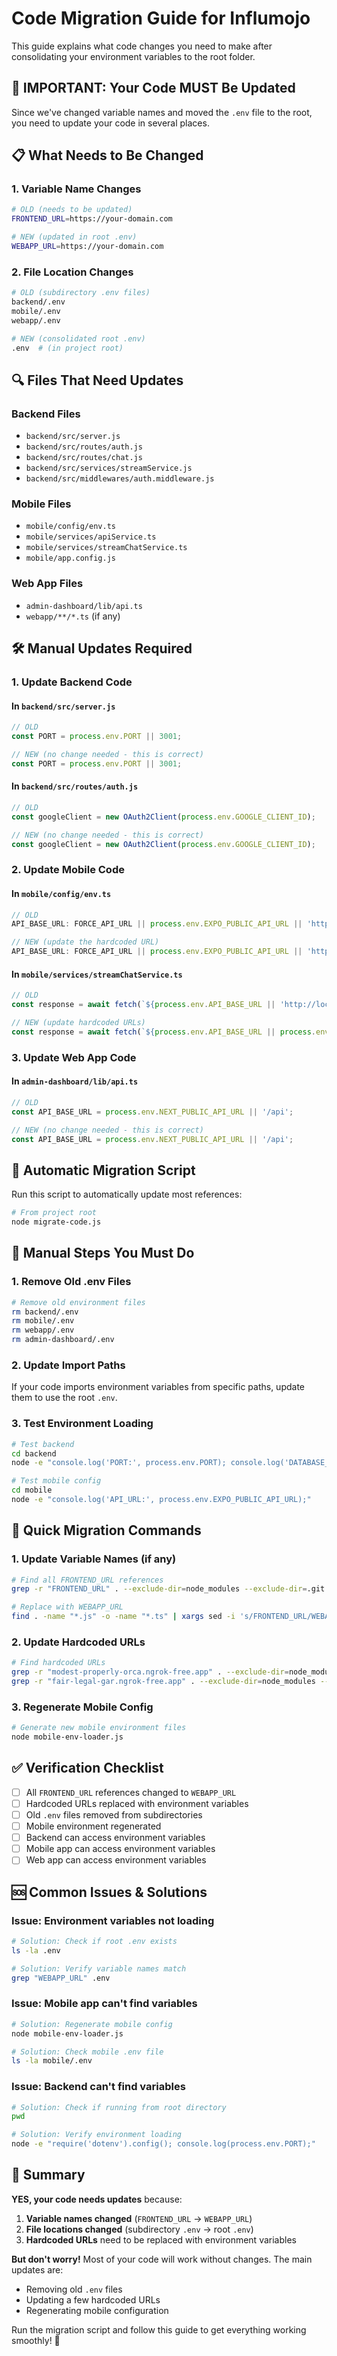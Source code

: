 # Code Migration Guide for Influmojo

This guide explains what code changes you need to make after consolidating your environment variables to the root folder.

## 🚨 **IMPORTANT: Your Code MUST Be Updated**

Since we've changed variable names and moved the `.env` file to the root, you need to update your code in several places.

## 📋 **What Needs to Be Changed**

### **1. Variable Name Changes**
```bash
# OLD (needs to be updated)
FRONTEND_URL=https://your-domain.com

# NEW (updated in root .env)
WEBAPP_URL=https://your-domain.com
```

### **2. File Location Changes**
```bash
# OLD (subdirectory .env files)
backend/.env
mobile/.env
webapp/.env

# NEW (consolidated root .env)
.env  # (in project root)
```

## 🔍 **Files That Need Updates**

### **Backend Files**
- `backend/src/server.js`
- `backend/src/routes/auth.js`
- `backend/src/routes/chat.js`
- `backend/src/services/streamService.js`
- `backend/src/middlewares/auth.middleware.js`

### **Mobile Files**
- `mobile/config/env.ts`
- `mobile/services/apiService.ts`
- `mobile/services/streamChatService.ts`
- `mobile/app.config.js`

### **Web App Files**
- `admin-dashboard/lib/api.ts`
- `webapp/**/*.ts` (if any)

## 🛠️ **Manual Updates Required**

### **1. Update Backend Code**

#### **In `backend/src/server.js`**
```javascript
// OLD
const PORT = process.env.PORT || 3001;

// NEW (no change needed - this is correct)
const PORT = process.env.PORT || 3001;
```

#### **In `backend/src/routes/auth.js`**
```javascript
// OLD
const googleClient = new OAuth2Client(process.env.GOOGLE_CLIENT_ID);

// NEW (no change needed - this is correct)
const googleClient = new OAuth2Client(process.env.GOOGLE_CLIENT_ID);
```

### **2. Update Mobile Code**

#### **In `mobile/config/env.ts`**
```typescript
// OLD
API_BASE_URL: FORCE_API_URL || process.env.EXPO_PUBLIC_API_URL || 'https://modest-properly-orca.ngrok-free.app',

// NEW (update the hardcoded URL)
API_BASE_URL: FORCE_API_URL || process.env.EXPO_PUBLIC_API_URL || 'https://your-aws-domain.com',
```

#### **In `mobile/services/streamChatService.ts`**
```typescript
// OLD
const response = await fetch(`${process.env.API_BASE_URL || 'http://localhost:3000'}/api/chat/token`, {

// NEW (update hardcoded URLs)
const response = await fetch(`${process.env.API_BASE_URL || process.env.EXPO_PUBLIC_API_URL || 'https://your-aws-domain.com'}/api/chat/token`, {
```

### **3. Update Web App Code**

#### **In `admin-dashboard/lib/api.ts`**
```typescript
// OLD
const API_BASE_URL = process.env.NEXT_PUBLIC_API_URL || '/api';

// NEW (no change needed - this is correct)
const API_BASE_URL = process.env.NEXT_PUBLIC_API_URL || '/api';
```

## 🔄 **Automatic Migration Script**

Run this script to automatically update most references:

```bash
# From project root
node migrate-code.js
```

## 📝 **Manual Steps You Must Do**

### **1. Remove Old .env Files**
```bash
# Remove old environment files
rm backend/.env
rm mobile/.env
rm webapp/.env
rm admin-dashboard/.env
```

### **2. Update Import Paths**
If your code imports environment variables from specific paths, update them to use the root `.env`.

### **3. Test Environment Loading**
```bash
# Test backend
cd backend
node -e "console.log('PORT:', process.env.PORT); console.log('DATABASE_URL:', process.env.DATABASE_URL ? 'Set' : 'Not set');"

# Test mobile config
cd mobile
node -e "console.log('API_URL:', process.env.EXPO_PUBLIC_API_URL);"
```

## 🚀 **Quick Migration Commands**

### **1. Update Variable Names (if any)**
```bash
# Find all FRONTEND_URL references
grep -r "FRONTEND_URL" . --exclude-dir=node_modules --exclude-dir=.git

# Replace with WEBAPP_URL
find . -name "*.js" -o -name "*.ts" | xargs sed -i 's/FRONTEND_URL/WEBAPP_URL/g'
```

### **2. Update Hardcoded URLs**
```bash
# Find hardcoded URLs
grep -r "modest-properly-orca.ngrok-free.app" . --exclude-dir=node_modules --exclude-dir=.git
grep -r "fair-legal-gar.ngrok-free.app" . --exclude-dir=node_modules --exclude-dir=.git
```

### **3. Regenerate Mobile Config**
```bash
# Generate new mobile environment files
node mobile-env-loader.js
```

## ✅ **Verification Checklist**

- [ ] All `FRONTEND_URL` references changed to `WEBAPP_URL`
- [ ] Hardcoded URLs replaced with environment variables
- [ ] Old `.env` files removed from subdirectories
- [ ] Mobile environment regenerated
- [ ] Backend can access environment variables
- [ ] Mobile app can access environment variables
- [ ] Web app can access environment variables

## 🆘 **Common Issues & Solutions**

### **Issue: Environment variables not loading**
```bash
# Solution: Check if root .env exists
ls -la .env

# Solution: Verify variable names match
grep "WEBAPP_URL" .env
```

### **Issue: Mobile app can't find variables**
```bash
# Solution: Regenerate mobile config
node mobile-env-loader.js

# Solution: Check mobile .env file
ls -la mobile/.env
```

### **Issue: Backend can't find variables**
```bash
# Solution: Check if running from root directory
pwd

# Solution: Verify environment loading
node -e "require('dotenv').config(); console.log(process.env.PORT);"
```

## 🎯 **Summary**

**YES, your code needs updates** because:

1. **Variable names changed** (`FRONTEND_URL` → `WEBAPP_URL`)
2. **File locations changed** (subdirectory `.env` → root `.env`)
3. **Hardcoded URLs** need to be replaced with environment variables

**But don't worry!** Most of your code will work without changes. The main updates are:
- Removing old `.env` files
- Updating a few hardcoded URLs
- Regenerating mobile configuration

Run the migration script and follow this guide to get everything working smoothly! 🚀
